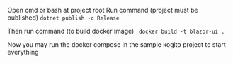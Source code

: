 Open cmd or bash at project root
Run command (project must be published)
```dotnet publish -c Release```

Then run command (to build docker image)
``` docker build -t blazor-ui .```

Now you may run the docker compose in the sample kogito project to start everything